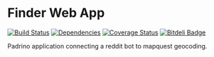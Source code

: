 Finder Web App
==============

[![Build Status](https://travis-ci.org/Billiam/finder.png)](https://travis-ci.org/Billiam/finder)
[![Dependencies](https://gemnasium.com/Billiam/finder.png)](https://gemnasium.com/Billiam/finder)
[![Coverage Status](https://coveralls.io/repos/Billiam/finder/badge.png)](https://coveralls.io/r/Billiam/finder)
[![Bitdeli Badge](https://d2weczhvl823v0.cloudfront.net/Billiam/finder/trend.png)](https://bitdeli.com/free "Bitdeli Badge")

Padrino application connecting a reddit bot to mapquest geocoding.

